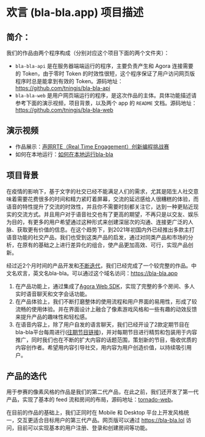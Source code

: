 # 欢言 (bla-bla.app) 项目描述

## 简介：

我们的作品由两个程序构成（分别对应这个项目下面的两个文件夹）：

- `bla-bla-api` 是在服务器端端运行的程序，主要负责产生和 Agora 连接需要的 Token，由于零时 Token 的时效性很短，这个程序保证了用户访问网页版程序时总是能拿到有效的 Token。源码地址：https://github.com/tningjs/bla-bla-api
- `bla-bla-web` 是用户网页端运行的程序，是这次作品的主体。具体功能描述请参考下面的演示视频，项目背景，以及两个 app 的 `README` 文档。源码地址：https://github.com/tningjs/bla-bla-web

## 演示视频

- 作品展示：[声网RTE（Real Time Engagement）创新编程挑战赛](https://www.bilibili.com/video/BV11Q4y1R72g/)
- 如何在本地运行：[如何在本地运行bla-bla](https://www.bilibili.com/video/BV1By4y137p2/)

## 项目背景

在疫情的影响下，基于文字的社交已经不能满足人们的需求，尤其是陌生人社交意味着需要花费很多的时间和精力紧盯着屏幕，交流的延迟感给人很糟糕的体验，而语音的特性提升了交流的时效性，并且你不需要时刻都关注它，达到一种更贴近现实的交流方式。并且用户对于语音社交也有了更高的期望，不再只是以交友、娱乐为目的，有更多的用户希望通过这种形式来创建深层次的沟通、连接更广泛的人脉、获取更有价值的信息。在这个趋势下，到2021年初国内外已经推出多款主打语音功能的社交产品，我们也受到这类产品的启发，通过对同类产品和市场的分析，在原有的基础之上进行差异化的组合，使产品更加高效、可行，实现产品创新。

经过近2个月时间的产品开发和[不断迭代](#产品的迭代)，我们已经完成了一个较完整的作品。中文名欢言，英文名bla-bla。可以通过这个域名访问：https://bla-bla.app

1. 在产品功能上，通过集成了[Agora Web SDK](https://docs.agora.io/cn/Voice/API%20Reference/web_ng/index.html)，实现了完整的多个房间、多人实时语音聊天和文字会话功能。
2. 在产品体验上，我们不断打磨整体的使用流程和用户界面的易用性，形成了较流畅的使用体验。并在界面设计上融合了像素游戏风格和一些有趣的动效反馈来提升产品的趣味性和轻松感。
3. 在语音内容上，除了用户自发的语言聊天，我们已经开设了2款定期节目在bla-bla平台每周进行([往期节目链接](https://bla-bla.club/talkwithmichael/))，并对每期节目进行精剪和包装用于内容推广，同时我们也在不断的扩大内容的话题范围，策划新的节目，吸收优质的内容创作者。希望用内容引导社交，用内容为用户创造价值，以持续吸引用户。

## 产品的迭代

用于参赛的像素风格的作品是我们的第二代产品，在此之前，我们还开发了第一代产品，实现了基本的 feed 流和房间的布局，源码地址：[tornado-web](https://github.com/tningjs/tornado-web)。

在目前的作品的基础上，我们正同时在 Mobile 和 Desktop 平台上开发风格统一，交互更适合目标用户的第三代产品。网页版可以通过 https://bla-bla.lol 访问，目前可以实现基本的用户注册、登录和创建房间等功能。